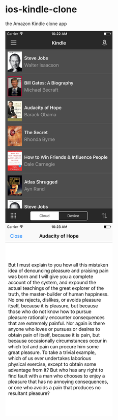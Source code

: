 # ios-kindle-clone
the Amazon Kindle clone app

<img src="/images/screenshot-main.png" alt="Screenshot of Kindle Main" height=600>
<img src="/images/screenshot-page.png" alt="Screenshot of Kindle Main" height=600>
